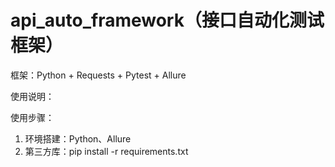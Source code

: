 # api_auto_framework（接口自动化测试框架）

框架：Python + Requests + Pytest + Allure

使用说明：

使用步骤：
1. 环境搭建：Python、Allure
2. 第三方库：pip install -r requirements.txt
